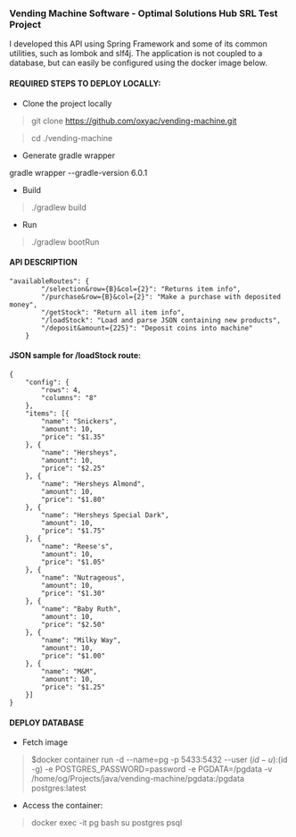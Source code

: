 ### Vending Machine Software - Optimal Solutions Hub SRL Test Project

I developed this API using Spring Framework and some of its common utilities, such as lombok and slf4j.
The application is not coupled to a database, but can easily be configured using the docker image below.


#### REQUIRED STEPS TO DEPLOY LOCALLY:



- Clone the project locally 

> git clone https://github.com/oxyac/vending-machine.git

> cd ./vending-machine

- Generate gradle wrapper

gradle wrapper --gradle-version 6.0.1

- Build

> ./gradlew build

- Run 

> ./gradlew bootRun 


#### API DESCRIPTION
```
"availableRoutes": {
        "/selection&row={B}&col={2}": "Returns item info",
        "/purchase&row={B}&col={2}": "Make a purchase with deposited money",
        "/getStock": "Return all item info",
        "/loadStock": "Load and parse JSON containing new products",
        "/deposit&amount={225}": "Deposit coins into machine"
    }
```
    
#### JSON sample for /loadStock route:


```
{
	"config": {
		"rows": 4,
		"columns": "8"
	},
	"items": [{
		"name": "Snickers",
		"amount": 10,
		"price": "$1.35"
	}, {
		"name": "Hersheys",
		"amount": 10,
		"price": "$2.25"
	}, {
		"name": "Hersheys Almond",
		"amount": 10,
		"price": "$1.80"
	}, {
		"name": "Hersheys Special Dark",
		"amount": 10,
		"price": "$1.75"
	}, {
		"name": "Reese's",
		"amount": 10,
		"price": "$1.05"
	}, {
		"name": "Nutrageous",
		"amount": 10,
		"price": "$1.30"
	}, {
		"name": "Baby Ruth",
		"amount": 10,
		"price": "$2.50"
	}, {
		"name": "Milky Way",
		"amount": 10,
		"price": "$1.00"
	}, {
		"name": "M&M",
		"amount": 10,
		"price": "$1.25"
	}]
}
```

#### DEPLOY DATABASE

- Fetch image

> $docker container run -d --name=pg -p 5433:5432 --user $(id -u):$(id -g) -e POSTGRES_PASSWORD=password -e PGDATA=/pgdata -v /home/og/Projects/java/vending-machine/pgdata:/pgdata postgres:latest

- Access the container:

> docker exec -it pg bash
> su postgres
> psql

